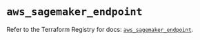 # `aws_sagemaker_endpoint`

Refer to the Terraform Registry for docs: [`aws_sagemaker_endpoint`](https://registry.terraform.io/providers/hashicorp/aws/3.76.1/docs/resources/sagemaker_endpoint).
